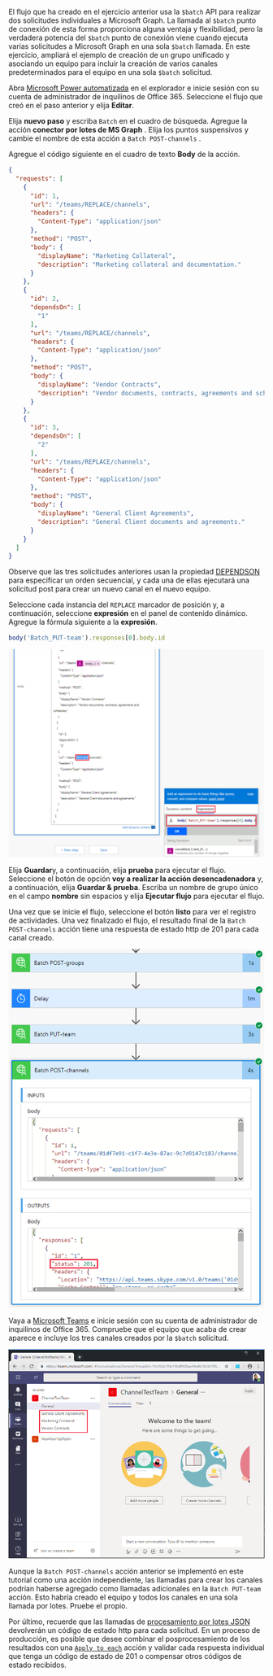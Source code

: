 <!-- markdownlint-disable MD002 MD041 -->

El flujo que ha creado en el ejercicio anterior usa la `$batch` API para realizar dos solicitudes individuales a Microsoft Graph. La llamada al `$batch` punto de conexión de esta forma proporciona alguna ventaja y flexibilidad, pero la verdadera potencia del `$batch` punto de conexión viene cuando ejecuta varias solicitudes a Microsoft Graph en una sola `$batch` llamada. En este ejercicio, ampliará el ejemplo de creación de un grupo unificado y asociando un equipo para incluir la creación de varios canales predeterminados para el equipo en una sola `$batch` solicitud.

Abra [Microsoft Power automatizada](https://flow.microsoft.com) en el explorador e inicie sesión con su cuenta de administrador de inquilinos de Office 365. Seleccione el flujo que creó en el paso anterior y elija **Editar**.

Elija **nuevo paso** y escriba `Batch` en el cuadro de búsqueda. Agregue la acción **conector por lotes de MS Graph** . Elija los puntos suspensivos y cambie el nombre de esta acción a `Batch POST-channels` .

Agregue el código siguiente en el cuadro de texto **Body** de la acción.

```json
{
  "requests": [
    {
      "id": 1,
      "url": "/teams/REPLACE/channels",
      "headers": {
        "Content-Type": "application/json"
      },
      "method": "POST",
      "body": {
        "displayName": "Marketing Collateral",
        "description": "Marketing collateral and documentation."
      }
    },
    {
      "id": 2,
      "dependsOn": [
        "1"
      ],
      "url": "/teams/REPLACE/channels",
      "headers": {
        "Content-Type": "application/json"
      },
      "method": "POST",
      "body": {
        "displayName": "Vendor Contracts",
        "description": "Vendor documents, contracts, agreements and schedules."
      }
    },
    {
      "id": 3,
      "dependsOn": [
        "2"
      ],
      "url": "/teams/REPLACE/channels",
      "headers": {
        "Content-Type": "application/json"
      },
      "method": "POST",
      "body": {
        "displayName": "General Client Agreements",
        "description": "General Client documents and agreements."
      }
    }
  ]
}
```

Observe que las tres solicitudes anteriores usan la propiedad [DEPENDSON](https://docs.microsoft.com/graph/json-batching#sequencing-requests-with-the-dependson-property) para especificar un orden secuencial, y cada una de ellas ejecutará una solicitud post para crear un nuevo canal en el nuevo equipo.

Seleccione cada instancia del `REPLACE` marcador de posición y, a continuación, seleccione **expresión** en el panel de contenido dinámico. Agregue la fórmula siguiente a la **expresión**.

```js
body('Batch_PUT-team').responses[0].body.id
```

![Captura de pantalla de la expresión en el panel de contenido dinámico](./images/dynamic-expression.png)

Elija **Guardar**y, a continuación, elija **prueba** para ejecutar el flujo. Seleccione el botón de opción **voy a realizar la acción desencadenadora** y, a continuación, elija **Guardar & prueba**. Escriba un nombre de grupo único en el campo **nombre** sin espacios y elija **Ejecutar flujo** para ejecutar el flujo.

Una vez que se inicie el flujo, seleccione el botón **listo** para ver el registro de actividades. Una vez finalizado el flujo, el resultado final de la `Batch POST-channels` acción tiene una respuesta de estado http de 201 para cada canal creado.

![Captura de pantalla del registro de la actividad de flujo correcta](./images/batch-success.png)

Vaya a [Microsoft Teams](https://teams.microsoft.com) e inicie sesión con su cuenta de administrador de inquilinos de Office 365. Compruebe que el equipo que acaba de crear aparece e incluye los tres canales creados por la `$batch` solicitud.

![Captura de pantalla de la aplicación Teams con el nuevo equipo y los canales que se muestran](./images/team-channels.png)

Aunque la `Batch POST-channels` acción anterior se implementó en este tutorial como una acción independiente, las llamadas para crear los canales podrían haberse agregado como llamadas adicionales en la `Batch PUT-team` acción. Esto habría creado el equipo y todos los canales en una sola llamada por lotes. Pruebe el propio.

Por último, recuerde que las llamadas de [procesamiento por lotes JSON](https://docs.microsoft.com/graph/json-batching) devolverán un código de estado http para cada solicitud. En un proceso de producción, es posible que desee combinar el posprocesamiento de los resultados con una [`Apply to each`](https://docs.microsoft.com/power-automate/apply-to-each) acción y validar cada respuesta individual que tenga un código de estado de 201 o compensar otros códigos de estado recibidos.
